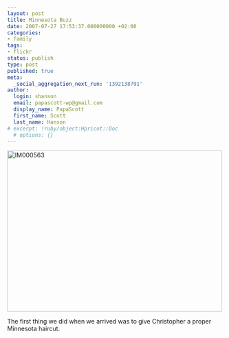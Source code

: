 ```yaml
---
layout: post
title: Minnesota Buzz
date: 2007-07-27 17:53:37.000000000 +02:00
categories:
- family
tags:
- flickr
status: publish
type: post
published: true
meta:
  _social_aggregation_next_run: '1392138791'
author:
  login: shanson
  email: papascott-wp@gmail.com
  display_name: PapaScott
  first_name: Scott
  last_name: Hanson
# excerpt: !ruby/object:Hpricot::Doc
  # options: {}
---
```

<p><a href="http://www.flickr.com/photos/papascott/917670366/" title="Photo Sharing"><img src="http://farm2.static.flickr.com/1304/917670366_1152e8a4e0.jpg" width="500" height="375" alt="IM000563" /></a></p>
<p>The first thing we did when we arrived was to give Christopher a proper Minnesota haircut. </p>
